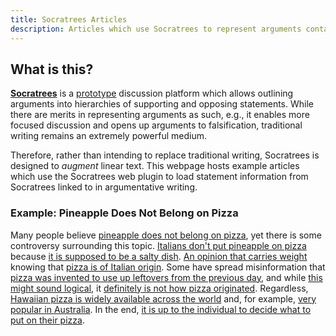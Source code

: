 ```yaml
---
title: Socratrees Articles
description: Articles which use Socratrees to represent arguments contained in their writing.
---
```


## What is this?

[**Socratrees**](http://socratrees.wiki) is a [prototype](https://arxiv.org/abs/1812.04478) discussion platform which allows outlining arguments into hierarchies of supporting and opposing statements.
While there are merits in representing arguments as such, e.g., it enables more focused discussion and opens up arguments to falsification, traditional writing remains an extremely powerful medium.

Therefore, rather than intending to replace traditional writing, Socratrees is designed to _augment_ linear text. This webpage hosts example articles which use the Socratrees web plugin to load statement information from Socratrees linked to in argumentative writing.

### Example: Pineapple Does Not Belong on Pizza

Many people believe [pineapple does not belong on pizza](http://socratrees.wiki/statement/details/530), yet there is some controversy surrounding this topic.
[Italians don't put pineapple on pizza](http://socratrees.wiki/statement/details/531) because [it is supposed to be a salty dish](http://socratrees.wiki/statement/details/1071).
[An opinion that carries weight](http://socratrees.wiki/statement/details/532) knowing that [pizza is of Italian origin](http://socratrees.wiki/statement/details/897).
Some have spread misinformation that [pizza was invented to use up leftovers from the previous day](http://socratrees.wiki/statement/details/890), and while [this might sound logical](http://socratrees.wiki/statement/details/891), it [definitely is not how pizza originated](http://socratrees.wiki/statement/details/890?inverse=true).
Regardless, [Hawaiian pizza is widely available across the world](http://socratrees.wiki/statement/details/1074) and, for example, [very popular in Australia](http://socratrees.wiki/statement/details/790).
In the end, [it is up to the individual to decide what to put on their pizza](http://socratrees.wiki/statement/details/885).
